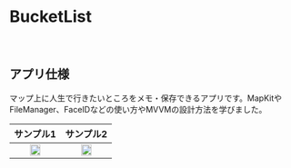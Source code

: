 # BucketList
　　
## アプリ仕様
マップ上に人生で行きたいところをメモ・保存できるアプリです。MapKitやFileManager、FaceIDなどの使い方やMVVMの設計方法を学びました。

  |サンプル1|サンプル2|
|:-:|:-:|
|<img src="https://github.com/user-attachments/assets/fc706b47-1d1b-4e6f-a3c7-7f3bc9ff91ca" width="50%">|<img src="https://github.com/user-attachments/assets/eb0454f6-b569-4216-b75b-331b7ecb9817" width="50%">|
